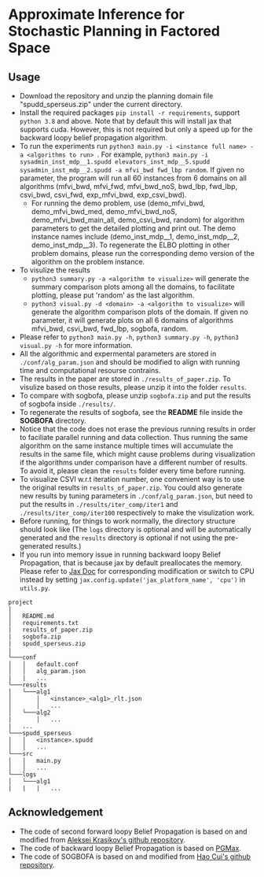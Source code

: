 # Approximate Inference for Stochastic Planning in Factored Space

## Usage
- Download the repository and unzip the planning domain file "spudd_sperseus.zip" under the current directory.
- Install the required packages `pip install -r requirements`, support `python 3.8` and above. Note that by default this will install jax that supports cuda. However, this is not required but only a speed up for the backward loopy belief propagation algorithm.
- To run the experiments run `python3 main.py -i <instance full name> -a <algorithms to run> `. For example, `python3 main.py -i sysadmin_inst_mdp__1.spudd elevators_inst_mdp__5.spudd sysadmin_inst_mdp__2.spudd -a mfvi_bwd fwd_lbp random`. If given no parameter, the program will run all 60 instances from 6 domains on all algorithms (mfvi_bwd, mfvi_fwd, mfvi_bwd_noS, bwd_lbp, fwd_lbp, csvi_bwd, csvi_fwd, exp_mfvi_bwd, exp_csvi_bwd). 
  - For running the demo problem, use (demo_mfvi_bwd, demo_mfvi_bwd_med, demo_mfvi_bwd_noS, demo_mfvi_bwd_main_all, demo_csvi_bwd, random) for algorithm parameters to get the detailed plotting and print out. The demo instance names include (demo_inst_mdp__1, demo_inst_mdp__2, demo_inst_mdp__3). To regenerate the ELBO plotting in other problem domains, please run the corresponding demo version of the algorithm on the problem instance.
- To visulize the results
  -   `python3 summary.py -a <algorithm to visualize>` will generate the summary comparison plots among all the domains, to facilitate plotting, please put 'random' as the last algorithm.
  - `python3 visual.py -d <domain> -a <algorithm to visualize>` will generate the algorithm comparison plots of the domain. If given no parameter, it will generate plots on all 6 domains of algorithms mfvi_bwd, csvi_bwd, fwd_lbp, sogbofa, random.
- Please refer to `python3 main.py -h`, `python3 summary.py -h`, `python3 visual.py -h` for more information. 
- All the algorithmic and expermental parameters are stored in `./conf/alg_param.json` and should be modified to align with running time and computational resourse contrains.
- The results in the paper are stored in `./results_of_paper.zip`. To visulize based on those results, please unzip it into the folder `results`.
- To compare with sogbofa, please unzip `sogbofa.zip` and put the results of sogbofa inside `./results/`.
- To regenerate the results of sogbofa, see the **README** file inside the **SOGBOFA** directory.
- Notice that the code does not erase the previous running results in order to faciliate parallel running and data collection. Thus running the same algorithm on the same instance multiple times will accumulate the results in the same file, which might cause problems during visualization if the algorithms under comparison have a different number of results. To avoid it, please clean the `results` folder every time before running. 
- To visualize CSVI w.r.t iteration number, one convenient way is to use the original results in `results_of_paper.zip`. You could also generate new results by tuning parameters in `./conf/alg_param.json`, but need to put the results in `./results/iter_comp/iter1` and `./results/iter_comp/iter100` respectively to make the visulization work.
- Before running, for things to work normally, the directory structure should look like (The `logs` directory is optional and will be automatically generated and the `results` directory is optional if not using the pre-generated results.)
- If you run into memory issue in running backward loopy Belief Propagation, that is because jax by default preallocates the memory. Please refer to [Jax Doc](https://jax.readthedocs.io/en/latest/gpu_memory_allocation.html) for corresponding modification or switch to CPU instead by setting `jax.config.update('jax_platform_name', 'cpu')` in `utils.py`.

```
project
|
│   README.md
│   requirements.txt
|   results_of_paper.zip
|   sogbofa.zip
|   spudd_sperseus.zip
|
└───conf
│   │   default.conf
│   │   alg_param.json
|   |   ...
└───results
│   └───alg1
│       │   <instance>_<alg1>_rlt.json
│       │   ...
│   └───alg2
|       │   ...
|   ...
└───spudd_sperseus
│   │   <instance>.spudd
│   │   ...
└───src
│   │   main.py
│   │   ...
└───logs
│   └───alg1
|   |   |   ...
```
## Acknowledgement
- The code of second forward loopy Belief Propagation is based on and modified from [Aleksei Krasikov's github repository](https://github.com/krashkov/Belief-Propagation).
- The code of backward loopy Belief Propagation is based on [PGMax](https://github.com/vicariousinc/PGMax).
- The code of SOGBOFA is based on and modified from [Hao Cui's github repository](https://github.com/hcui01/SOGBOFA).


